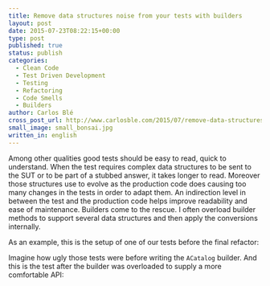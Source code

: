 ```yaml
---
title: Remove data structures noise from your tests with builders
layout: post
date: 2015-07-23T08:22:15+00:00
type: post
published: true
status: publish
categories:
  - Clean Code
  - Test Driven Development
  - Testing
  - Refactoring
  - Code Smells
  - Builders
author: Carlos Blé
cross_post_url: http://www.carlosble.com/2015/07/remove-data-structures-noise-from-your-tests-with-builders/
small_image: small_bonsai.jpg
written_in: english
---
```


Among other qualities good tests should be easy to read, quick to understand. 
When the test requires complex data structures to be sent to the SUT or to be part of a stubbed answer, it takes longer to read.
Moreover those structures use to evolve as the production code does causing too many changes in the tests in order to adapt them. An indirection level in between the test and the production code helps improve readability and ease of maintenance. Builders come to the rescue. I often overload builder methods to support several data structures and then apply the conversions internally.

As an example, this is the setup of one of our tests before the final refactor:

<script src="https://gist.github.com/trikitrok/d3685b3adb051a898b4fbe6861a29dfd.js"></script>

Imagine how ugly those tests were before writing the `ACatalog` builder. And this is the test after the builder was overloaded to supply a more comfortable API:

<script src="https://gist.github.com/trikitrok/f0d0d015a9cb3a5ffa33ca1b20b0a8ad.js"></script>